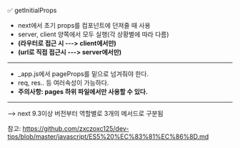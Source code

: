 ✅ getInitialProps
* next에서 초기 props를 컴포넌트에 던져줄 때 사용
* server, client 양쪽에서 모두 실행(각 상황별에 따라 다름)
* <b>(라우터로 접근 시 ---> client에서만)</b>
* <b>(url로 직접 접근시 ---> server에서만)</b>
<hr />

* _app.js에서 pageProps를 밑으로 넘겨줘야 한다.
* req, res.. 등 여러속성이 가능하다.
* <b>주의사항: pages 하위 파일에서만 사용할 수 있다.</b>

<hr />
--> next 9.3이상 버전부터 역할별로 3개의 메서드로 구분됨

참고: https://github.com/zxczoxc125/dev-tips/blob/master/javascript/ES5%20%EC%83%81%EC%86%8D.md